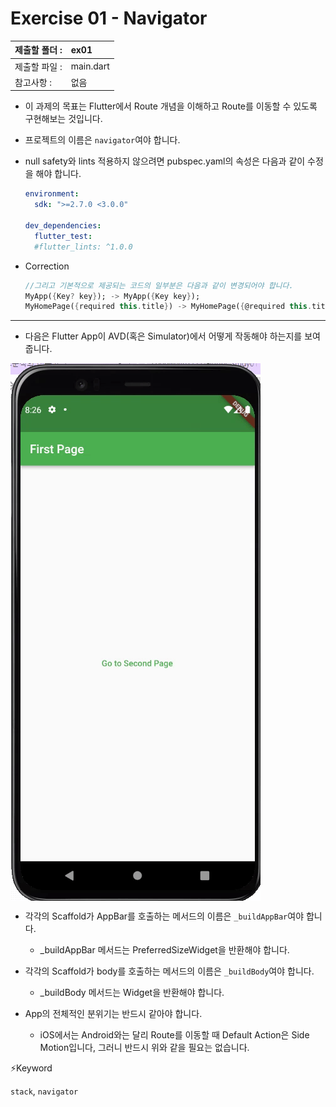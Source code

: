 # Exercise 01 - Navigator

| 제출할 폴더 : | ex01      |
| :------------ | :-------- |
| 제출할 파일 : | main.dart |
| 참고사항 :    | 없음      |

- 이 과제의 목표는 Flutter에서 Route 개념을 이해하고 Route를 이동할 수 있도록 구현해보는 것입니다.

- 프로젝트의 이름은 `navigator`여야 합니다.

- null safety와 lints 적용하지 않으려면 pubspec.yaml의 속성은 다음과 같이 수정을 해야 합니다.

  ```yaml
  environment:
    sdk: ">=2.7.0 <3.0.0"
  
  dev_dependencies:
    flutter_test:
  	#flutter_lints: ^1.0.0
  ```

- Correction

  ```dart
  //그리고 기본적으로 제공되는 코드의 일부분은 다음과 같이 변경되어야 합니다.
  MyApp({Key? key}); -> MyApp({Key key});
  MyHomePage({required this.title}) -> MyHomePage({@required this.title})
  ```

---

- 다음은 Flutter App이 AVD(혹은 Simulator)에서 어떻게 작동해야 하는지를 보여줍니다.

<img  align="center" src="../../.src/day02_ex01_00.gif">  


  - 각각의 Scaffold가 AppBar를 호출하는 메서드의 이름은 `_buildAppBar`여야 합니다.

    - _buildAppBar 메서드는 PreferredSizeWidget을 반환해야 합니다.

  - 각각의 Scaffold가 body를 호출하는 메서드의 이름은 `_buildBody`여야 합니다.

     - _buildBody 메서드는 Widget을 반환해야 합니다.

- App의 전체적인 분위기는 반드시 같아야 합니다.

     - iOS에서는 Android와는 달리 Route를 이동할 때 Default Action은 Side Motion입니다, 그러니 반드시 위와 같을 필요는 없습니다.



⚡️Keyword

`stack`, `navigator`

